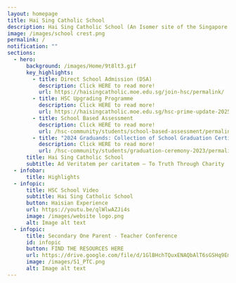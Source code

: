 ```yaml
---
layout: homepage
title: Hai Sing Catholic School
description: Hai Sing Catholic School (An Isomer site of the Singapore Government)
image: /images/school crest.png
permalink: /
notification: ""
sections:
  - hero:
      background: /images/Home/9t8lt3.gif
      key_highlights:
        - title: Direct School Admission (DSA)
          description: Click HERE to read more!
          url: https://haisingcatholic.moe.edu.sg/join-hsc/permalink/
        - title: HSC Upgrading Programme
          description: Click HERE to read more!
          url: https://haisingcatholic.moe.edu.sg/hsc-prime-update-2025/
        - title: School Based Assessment
          description: Click HERE to read more!
          url: /hsc-community/students/school-based-assessment/permalink/
        - title: "2024 Graduands: Collection of School Graduation Certificate"
          description: Click HERE to read more!
          url: /hsc-community/students/graduation-ceremony-2023/permalink/
      title: Hai Sing Catholic School
      subtitle: Ad Veritatem per caritatem – To Truth Through Charity
  - infobar:
      title: Highlights
  - infopic:
      title: HSC School Video
      subtitle: Hai Sing Catholic School
      button: Haisian Experience
      url: https://youtu.be/qlWlwAZJi4s
      image: /images/website logo.png
      alt: Image alt text
  - infopic:
      title: Secondary One Parent - Teacher Conference
      id: infopic
      button: FIND THE RESOURCES HERE
      url: https://drive.google.com/file/d/1GlBHchTQuxENAQbAlT6sGSHq9EmyJqpz/view?usp=sharing
      image: /images/S1_PTC.png
      alt: Image alt text
---
```

